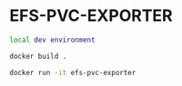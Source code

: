 # EFS-PVC-EXPORTER

```bash
local dev environment

docker build .

docker run -it efs-pvc-exporter 
```
